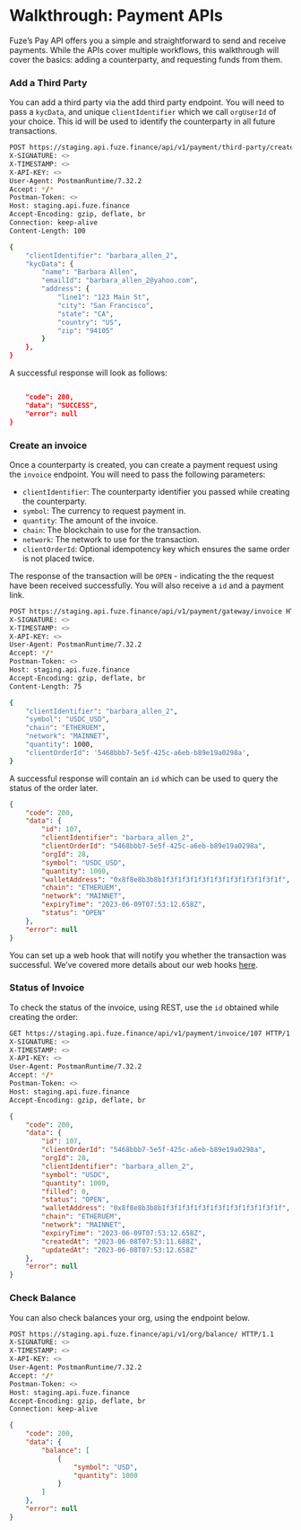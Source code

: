 # Walkthrough: Payment APIs
Fuze’s Pay API offers you a simple and straightforward to send and receive payments. While the APIs cover multiple workflows, this walkthrough will cover the basics: adding a counterparty, and requesting funds from them.

### Add a Third Party
You can add a third party via the add third party endpoint. You will need to pass a `kycData`, and unique `clientIdentifier` which we call `orgUserId` of your choice. This id will be used to identify the counterparty in all future transactions.

```bash
POST https://staging.api.fuze.finance/api/v1/payment/third-party/create/ HTTP/1.1
X-SIGNATURE: <>
X-TIMESTAMP: <>
X-API-KEY: <>
User-Agent: PostmanRuntime/7.32.2
Accept: */*
Postman-Token: <>
Host: staging.api.fuze.finance
Accept-Encoding: gzip, deflate, br
Connection: keep-alive
Content-Length: 100

{
    "clientIdentifier": "barbara_allen_2",
    "kycData": {
        "name": "Barbara Allen",
        "emailId": "barbara_allen_2@yahoo.com",
        "address": {
            "line1": "123 Main St",
            "city": "San Francisco",
            "state": "CA",
            "country": "US",
            "zip": "94105"
        }
    },
}
```

A successful response will look as follows:
```json

    "code": 200,
    "data": "SUCCESS",
    "error": null
}
```

### Create an invoice
Once a counterparty is created, you can create a payment request using the `invoice` endpoint. You will need to pass the
following parameters:

- `clientIdentifier`: The counterparty identifier you passed while creating the counterparty.
- `symbol`: The currency to request payment in.
- `quantity`: The amount of the invoice.
- `chain`: The blockchain to use for the transaction.
- `network`: The network to use for the transaction.
- `clientOrderId`: Optional idempotency key which ensures the same order is not placed twice.

The response of the transaction will be `OPEN` - indicating the the request have been received successfully. You will also receive a `id` and a payment link.

```bash
POST https://staging.api.fuze.finance/api/v1/payment/gateway/invoice HTTP/1.1
X-SIGNATURE: <>
X-TIMESTAMP: <>
X-API-KEY: <>
User-Agent: PostmanRuntime/7.32.2
Accept: */*
Postman-Token: <>
Host: staging.api.fuze.finance
Accept-Encoding: gzip, deflate, br
Content-Length: 75

{
    "clientIdentifier": "barbara_allen_2",
    "symbol": "USDC_USD",
    "chain": "ETHERUEM",
    "network": "MAINNET",
    "quantity": 1000,
    "clientOrderId": '5468bbb7-5e5f-425c-a6eb-b89e19a0298a',
}
```

A successful response will contain an `id` which can be used to query the status of the order later.

```json
{
    "code": 200,
    "data": {
        "id": 107,
        "clientIdentifier": "barbara_allen_2",
        "clientOrderId": "5468bbb7-5e5f-425c-a6eb-b89e19a0298a",
        "orgId": 28,
        "symbol": "USDC_USD",
        "quantity": 1000,
        "walletAddress": "0x8f8e8b3b8b1f3f1f3f1f3f1f3f1f3f1f3f1f3f1f",
        "chain": "ETHERUEM",
        "network": "MAINNET",
        "expiryTime": "2023-06-09T07:53:12.658Z",
        "status": "OPEN"
    },
    "error": null
}
```

You can set up a web hook that will notify you whether the transaction was successful. We’ve covered more details about our web hooks [here](/advanced/webhooks).

### Status of Invoice
To check the status of the invoice, using REST, use the `id` obtained while creating the order:

```bash
GET https://staging.api.fuze.finance/api/v1/payment/invoice/107 HTTP/1.1
X-SIGNATURE: <>
X-TIMESTAMP: <>
X-API-KEY: <>
User-Agent: PostmanRuntime/7.32.2
Accept: */*
Postman-Token: <>
Host: staging.api.fuze.finance
Accept-Encoding: gzip, deflate, br
```

```json
{
    "code": 200,
    "data": {
        "id": 107,
        "clientOrderId": "5468bbb7-5e5f-425c-a6eb-b89e19a0298a",
        "orgId": 28,
        "clientIdentifier": "barbara_allen_2",
        "symbol": "USDC",
        "quantity": 1000,
        "filled": 0,
        "status": "OPEN",
        "walletAddress": "0x8f8e8b3b8b1f3f1f3f1f3f1f3f1f3f1f3f1f3f1f",
        "chain": "ETHERUEM",
        "network": "MAINNET",
        "expiryTime": "2023-06-09T07:53:12.658Z",
        "createdAt": "2023-06-08T07:53:11.688Z",
        "updatedAt": "2023-06-08T07:53:12.658Z"
    },
    "error": null
}
```

### Check Balance
You can also check balances your org, using the endpoint below.

```bash
POST https://staging.api.fuze.finance/api/v1/org/balance/ HTTP/1.1
X-SIGNATURE: <>
X-TIMESTAMP: <>
X-API-KEY: <>
User-Agent: PostmanRuntime/7.32.2
Accept: */*
Postman-Token: <>
Host: staging.api.fuze.finance
Accept-Encoding: gzip, deflate, br
Connection: keep-alive
```

```json
{
    "code": 200,
    "data": {
        "balance": [
            {
                "symbol": "USD",
                "quantity": 1000
            }
        ]
    },
    "error": null
}
```
